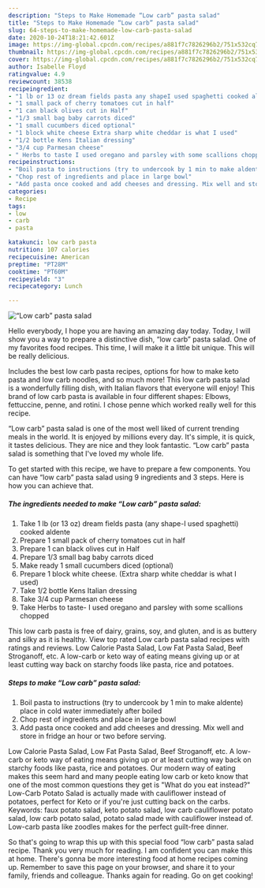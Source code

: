 ```yaml
---
description: "Steps to Make Homemade “Low carb” pasta salad"
title: "Steps to Make Homemade “Low carb” pasta salad"
slug: 64-steps-to-make-homemade-low-carb-pasta-salad
date: 2020-10-24T18:21:42.601Z
image: https://img-global.cpcdn.com/recipes/a881f7c7826296b2/751x532cq70/low-carb-pasta-salad-recipe-main-photo.jpg
thumbnail: https://img-global.cpcdn.com/recipes/a881f7c7826296b2/751x532cq70/low-carb-pasta-salad-recipe-main-photo.jpg
cover: https://img-global.cpcdn.com/recipes/a881f7c7826296b2/751x532cq70/low-carb-pasta-salad-recipe-main-photo.jpg
author: Isabelle Floyd
ratingvalue: 4.9
reviewcount: 38538
recipeingredient:
- "1 lb or 13 oz dream fields pasta any shapeI used spaghetti cooked aldente"
- "1 small pack of cherry tomatoes cut in half"
- "1 can black olives cut in Half"
- "1/3 small bag baby carrots diced"
- "1 small cucumbers diced optional"
- "1 block white cheese Extra sharp white cheddar is what I used"
- "1/2 bottle Kens Italian dressing"
- "3/4 cup Parmesan cheese"
- " Herbs to taste I used oregano and parsley with some scallions chopped"
recipeinstructions:
- "Boil pasta to instructions (try to undercook by 1 min to make aldente) place in cold water immediately after boiled"
- "Chop rest of ingredients and place in large bowl"
- "Add pasta once cooked and add cheeses and dressing. Mix well and store in fridge an hour or two before serving."
categories:
- Recipe
tags:
- low
- carb
- pasta

katakunci: low carb pasta 
nutrition: 107 calories
recipecuisine: American
preptime: "PT28M"
cooktime: "PT60M"
recipeyield: "3"
recipecategory: Lunch

---
```



![“Low carb” pasta salad](https://img-global.cpcdn.com/recipes/a881f7c7826296b2/751x532cq70/low-carb-pasta-salad-recipe-main-photo.jpg)

Hello everybody, I hope you are having an amazing day today. Today, I will show you a way to prepare a distinctive dish, “low carb” pasta salad. One of my favorites food recipes. This time, I will make it a little bit unique. This will be really delicious.

Includes the best low carb pasta recipes, options for how to make keto pasta and low carb noodles, and so much more! This low carb pasta salad is a wonderfully filling dish, with Italian flavors that everyone will enjoy! This brand of low carb pasta is available in four different shapes: Elbows, fettuccine, penne, and rotini. I chose penne which worked really well for this recipe.

“Low carb” pasta salad is one of the most well liked of current trending meals in the world. It is enjoyed by millions every day. It's simple, it is quick, it tastes delicious. They are nice and they look fantastic. “Low carb” pasta salad is something that I've loved my whole life.


To get started with this recipe, we have to prepare a few components. You can have “low carb” pasta salad using 9 ingredients and 3 steps. Here is how you can achieve that.

<!--inarticleads1-->

##### The ingredients needed to make “Low carb” pasta salad:

1. Take 1 lb (or 13 oz) dream fields pasta (any shape-I used spaghetti) cooked aldente
1. Prepare 1 small pack of cherry tomatoes cut in half
1. Prepare 1 can black olives cut in Half
1. Prepare 1/3 small bag baby carrots diced
1. Make ready 1 small cucumbers diced (optional)
1. Prepare 1 block white cheese. (Extra sharp white cheddar is what I used)
1. Take 1/2 bottle Kens Italian dressing
1. Take 3/4 cup Parmesan cheese
1. Take  Herbs to taste- I used oregano and parsley with some scallions chopped


This low carb pasta is free of dairy, grains, soy, and gluten, and is as buttery and silky as it is healthy. View top rated Low carb pasta salad recipes with ratings and reviews. Low Calorie Pasta Salad, Low Fat Pasta Salad, Beef Stroganoff, etc. A low-carb or keto way of eating means giving up or at least cutting way back on starchy foods like pasta, rice and potatoes. 

<!--inarticleads2-->

##### Steps to make “Low carb” pasta salad:

1. Boil pasta to instructions (try to undercook by 1 min to make aldente) place in cold water immediately after boiled
1. Chop rest of ingredients and place in large bowl
1. Add pasta once cooked and add cheeses and dressing. Mix well and store in fridge an hour or two before serving.


Low Calorie Pasta Salad, Low Fat Pasta Salad, Beef Stroganoff, etc. A low-carb or keto way of eating means giving up or at least cutting way back on starchy foods like pasta, rice and potatoes. Our modern way of eating makes this seem hard and many people eating low carb or keto know that one of the most common questions they get is &#34;What do you eat instead?&#34; Low-Carb Potato Salad is actually made with cauliflower instead of potatoes, perfect for Keto or if you&#39;re just cutting back on the carbs. Keywords: faux potato salad, keto potato salad, low carb cauliflower potato salad, low carb potato salad, potato salad made with cauliflower instead of. Low-carb pasta like zoodles makes for the perfect guilt-free dinner. 

So that's going to wrap this up with this special food “low carb” pasta salad recipe. Thank you very much for reading. I am confident you can make this at home. There's gonna be more interesting food at home recipes coming up. Remember to save this page on your browser, and share it to your family, friends and colleague. Thanks again for reading. Go on get cooking!
